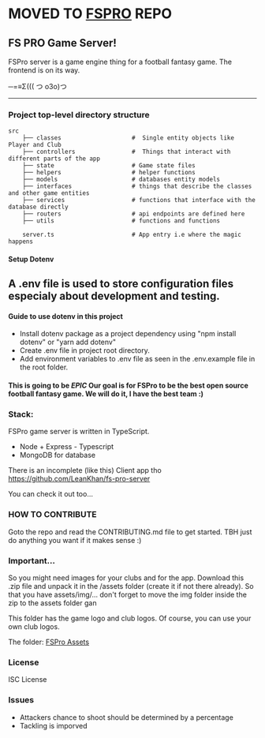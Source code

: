 # MOVED TO [FSPRO](https://github.com/LeanKhan/fs-pro) REPO

## FS PRO Game Server!

FSPro server is a game engine thing for a football fantasy game.
The frontend is on its way.

─=≡Σ((( つ o3o)つ

---

### Project top-level directory structure

```
src
    ├── classes                    #  Single entity objects like Player and Club
    ├── controllers                #  Things that interact with different parts of the app
    ├── state                      # Game state files
    ├── helpers                    # helper functions
    ├── models                     # databases entity models
    ├── interfaces                 # things that describe the classes and other game entities
    ├── services                   # functions that interface with the database directly
    ├── routers                    # api endpoints are defined here
    ├── utils                      # functions and functions

    server.ts                      # App entry i.e where the magic happens

```

#### Setup Dotenv

## A .env file is used to store configuration files especialy about development and testing.

#### Guide to use dotenv in this project

- Install dotenv package as a project dependency using "npm install dotenv" or "yarn add dotenv"
- Create .env file in project root directory.
- Add environment variables to .env file as seen in the .env.example file in the root folder.

<!-- ##### Test Driven
Tests are written with mocha, chai-http and chai. -->

#### This is going to be _EPIC_ Our goal is for FSPro to be the best open source football fantasy game. We will do it, I have the best team :)

### Stack:

FSPro game server is written in TypeScript.

- Node + Express - Typescript
- MongoDB for database

There is an incomplete (like this) Client app tho https://github.com/LeanKhan/fs-pro-server

You can check it out too...

### HOW TO CONTRIBUTE

Goto the repo and read the CONTRIBUTING.md file to get started.
TBH just do anything you want if it makes sense :)

### Important...

So you might need images for your clubs and for the app. Download this .zip file and unpack it in the /assets folder (create it if not there already).
So that you have assets/img/... don't forget to move the img folder inside the zip to the assets folder gan

This folder has the game logo and club logos. Of course, you can use your own club logos.

The folder: [FSPro Assets](https://drive.google.com/file/d/11AyWVmjn4uA0ImA1a3L_7KSR8NPHmlFb/view?usp=sharing)

### License

ISC License

### Issues

- Attackers chance to shoot should be determined by a percentage
- Tackling is imporved
